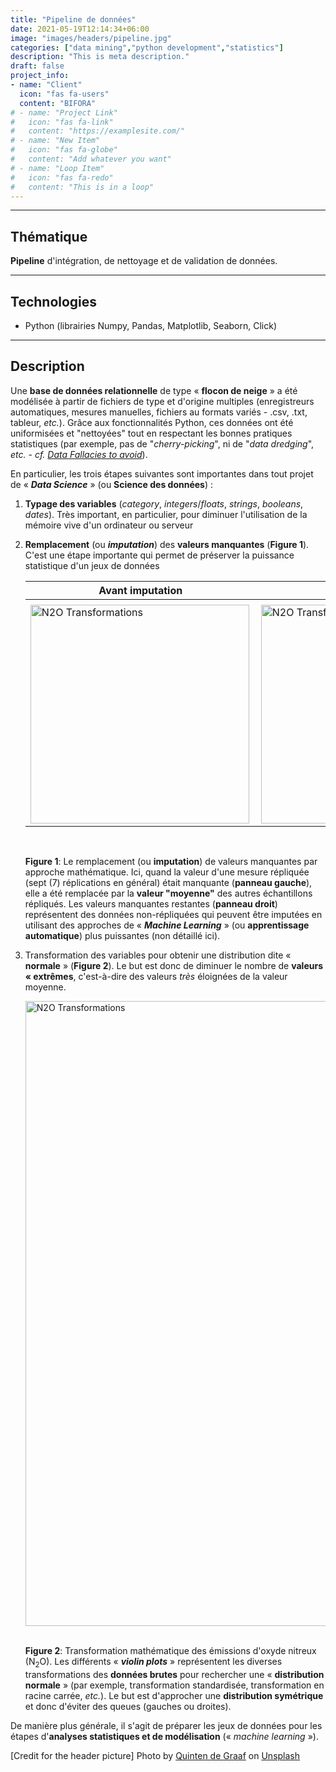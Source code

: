 ```yaml
---
title: "Pipeline de données"
date: 2021-05-19T12:14:34+06:00
image: "images/headers/pipeline.jpg"
categories: ["data mining","python development","statistics"]
description: "This is meta description."
draft: false
project_info:
- name: "Client"
  icon: "fas fa-users"
  content: "BIFORA"
# - name: "Project Link"
#   icon: "fas fa-link"
#   content: "https://examplesite.com/"
# - name: "New Item"
#   icon: "fas fa-globe"
#   content: "Add whatever you want"
# - name: "Loop Item"
#   icon: "fas fa-redo"
#   content: "This is in a loop"
---
```


---

## Thématique

**Pipeline** d'intégration, de nettoyage et de validation de données.

---

## Technologies

- Python (librairies Numpy, Pandas, Matplotlib, Seaborn, Click)

---

## Description

Une **base de données relationnelle** de type  « **flocon de neige** » a été modélisée à partir de fichiers de type et d'origine multiples (enregistreurs automatiques, mesures manuelles, fichiers au formats variés - .csv, .txt, tableur, *etc.*). Grâce aux fonctionnalités Python, ces données ont été uniformisées et "nettoyées" tout en respectant les bonnes pratiques statistiques (par exemple, pas de "*cherry-picking*", ni de "*data dredging*", *etc.* - *cf.*
[*Data Fallacies to avoid*](/documents/data-fallacies-to-avoid.pdf "Data Fallacies to avoid")).

En particulier, les trois étapes suivantes sont importantes dans tout projet de « ***Data Science*** » (ou **Science des données**) :

1. **Typage des variables** (*category*, *integers*/*floats*, *strings*, *booleans*, *dates*). Très important, en particulier, pour diminuer l'utilisation de la mémoire vive d'un ordinateur ou serveur

2. **Remplacement** (ou ***imputation***) des **valeurs manquantes** (**Figure 1**). C'est une étape importante qui permet de préserver la puissance statistique d'un jeux de données

    | Avant imputation                                                                                                                                                  | Après imputation                                                                                                                                                   |
    | ----------------------------------------------------------------------------------------------------------------------------------------------------------------- | ------------------------------------------------------------------------------------------------------------------------------------------------------------------ |
    |                                                                                                                                                                   |
    | [<img alt="N2O Transformations" width="350" align="left" src="/images/portfolio/ghg_flux_data_missing_data_raw_heatmap.png" />][Missing Values BEFORE Imputation] | [<img alt="N2O Transformations" width="350" align="left" src="/images/portfolio/ghg_flux_data_missing_data_clean_heatmap.png" />][Missing Values AFTER Imputation] |
    &nbsp;

    **Figure 1**: Le remplacement (ou **imputation**) de valeurs manquantes par approche mathématique. Ici, quand la valeur d'une mesure répliquée (sept (7) réplications en général) était manquante (**panneau gauche**), elle a été remplacée par la **valeur "moyenne"** des autres échantillons répliqués. Les valeurs manquantes restantes (**panneau droit**) représentent des données non-répliquées qui peuvent être imputées en utilisant des approches de « ***Machine Learning*** » (ou **apprentissage automatique**) plus puissantes (non détaillé ici).

3. Transformation des variables pour obtenir une distribution dite « **normale** » (**Figure 2**). Le but est donc de diminuer le nombre de **valeurs « extrêmes**, c'est-à-dire des valeurs *très* éloignées de la valeur moyenne.

    [<img alt="N2O Transformations" width="1000" align="left" src="/images/portfolio/n2o_flux_distrib_violinplots.png" />][N2O Data Transformations]
    &nbsp;

    **Figure 2**: Transformation mathématique des émissions d'oxyde nitreux (N<sub>2</sub>O). Les différents « ***violin plots*** » représentent les diverses transformations des **données brutes** pour rechercher une « **distribution normale** » (par exemple, transformation standardisée, transformation en racine carrée, *etc.*). Le but est d'approcher une **distribution symétrique** et donc d'éviter des queues (gauches ou droites).

De manière plus générale, il s'agit de préparer les jeux de données pour les étapes d'**analyses statistiques et de modélisation** (« *machine learning* »).

<!-- credits -->
[Credit for the header picture] Photo by <a href="https://unsplash.com/@quinten149?utm_source=unsplash&utm_medium=referral&utm_content=creditCopyText">Quinten de Graaf</a> on <a href="https://unsplash.com/s/photos/pipeline?utm_source=unsplash&utm_medium=referral&utm_content=creditCopyText">Unsplash</a>

<!-- definitions -->
[Missing Values BEFORE Imputation]: /images/portfolio/ghg_flux_data_missing_data_raw_heatmap.png "Missing Values BEFORE Imputation"
[Missing Values AFTER Imputation]: /images/portfolio/ghg_flux_data_missing_data_clean_heatmap.png "Missing Values AFTER Imputation"
[N2O Data Transformations]: /images/portfolio/n2o_flux_distrib_violinplots.png "N2O Data Transformations"
